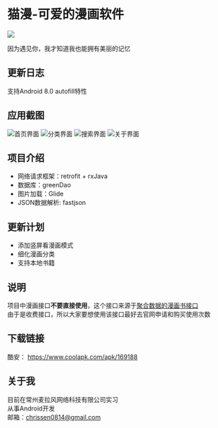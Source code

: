# 猫漫-可爱的漫画软件
![](https://img.shields.io/badge/license-MIT-000000.svg)  
  
  因为遇见你，我才知道我也能拥有美丽的记忆
## 更新日志
支持Android 8.0 autofill特性
## 应用截图
![首页界面](https://github.com/chrissen0814/Cartoon/blob/master/screenshot/screenshot_main.png)
![分类界面](https://github.com/chrissen0814/Cartoon/blob/master/screenshot/screenshot_category.png)
![搜索界面](https://github.com/chrissen0814/Cartoon/blob/master/screenshot/screenshot_search.png)
![关于界面](https://github.com/chrissen0814/Cartoon/blob/master/screenshot/screenshot_about.png)
## 项目介绍
+ 网络请求框架：retrofit + rxJava
+ 数据库：greenDao
+ 图片加载：Glide
+ JSON数据解析: fastjson
## 更新计划
+ 添加竖屏看漫画模式
+ 细化漫画分类
+ 支持本地书籍
## 说明
项目中漫画接口**不要直接使用**，这个接口来源于[聚合数据的漫画书接口](https://www.juhe.cn/docs/api/id/163)  
由于是收费接口，所以大家要想使用该接口最好去官网申请和购买使用次数
## 下载链接
酷安： https://www.coolapk.com/apk/169188
## 关于我
目前在常州麦拉风网络科技有限公司实习  
从事Android开发  
邮箱：chrissen0814@gmail.com
